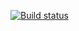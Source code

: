 [![Build status](https://ci.appveyor.com/api/projects/status/rmx9jngwt8ghfqiy?svg=true)](https://ci.appveyor.com/project/SerhioSanchez/api-ci)
